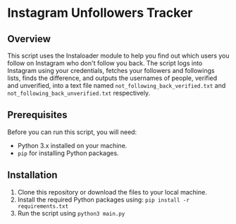 # Instagram Unfollowers Tracker

## Overview

This script uses the Instaloader module to help you find out which users you follow on Instagram who don't follow you back. The script logs into Instagram using your credentials, fetches your followers and followings lists, finds the difference, and outputs the usernames of people, verified and unverified, into a text file named `not_following_back_verified.txt` and `not_following_back_unverified.txt` respectively.

## Prerequisites

Before you can run this script, you will need:

- Python 3.x installed on your machine.
- `pip` for installing Python packages.

## Installation

1. Clone this repository or download the files to your local machine.
2. Install the required Python packages using: `pip install -r requirements.txt`
3. Run the script using `python3 main.py`
